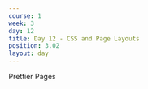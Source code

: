 ```yaml
---
course: 1
week: 3
day: 12
title: Day 12 - CSS and Page Layouts
position: 3.02
layout: day
---
```

Prettier Pages